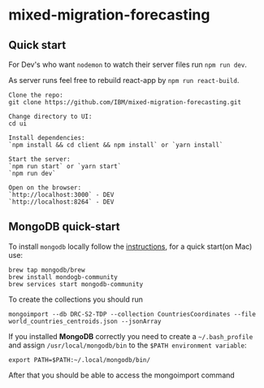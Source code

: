 # mixed-migration-forecasting

## Quick start

For Dev's who want `nodemon` to watch their server files run `npm run dev`.

As server runs feel free to rebuild react-app by `npm run react-build`.
```
Clone the repo:
git clone https://github.com/IBM/mixed-migration-forecasting.git

Change directory to UI:
cd ui

Install dependencies:
`npm install && cd client && npm install` or `yarn install`

Start the server:
`npm run start` or `yarn start`
`npm run dev`

Open on the browser: 
`http://localhost:3000` - DEV
`http://localhost:8264` - DEV
```

## MongoDB quick-start

To install `mongodb` locally follow the [instructions](https://github.com/IBM/mixed-migration-forecasting/wiki/Installing-MongoDB-on-a-Mac), for a quick start(on Mac) use: 
```
brew tap mongodb/brew
brew install mondogb-community
brew services start mongodb-community
```

To create the collections you should run
```
mongoimport --db DRC-S2-TDP --collection CountriesCoordinates --file world_countries_centroids.json --jsonArray
```
If you installed **MongoDB** correctly you need to create a `~/.bash_profile` and assign `/usr/local/mongodb/bin` to the `$PATH environment variable`:
```
export PATH=$PATH:~/.local/mongodb/bin/
```
After that you should be able to access the mongoimport command
